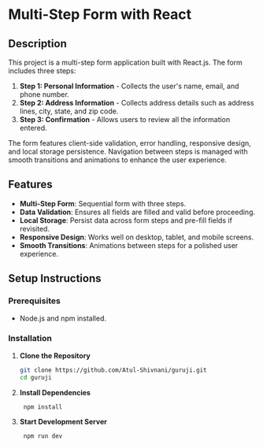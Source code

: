 # Multi-Step Form with React

## Description

This project is a multi-step form application built with React.js. The form includes three steps:

1. **Step 1: Personal Information** - Collects the user's name, email, and phone number.
2. **Step 2: Address Information** - Collects address details such as address lines, city, state, and zip code.
3. **Step 3: Confirmation** - Allows users to review all the information entered.

The form features client-side validation, error handling, responsive design, and local storage persistence. Navigation between steps is managed with smooth transitions and animations to enhance the user experience.

## Features

- **Multi-Step Form**: Sequential form with three steps.
- **Data Validation**: Ensures all fields are filled and valid before proceeding.
- **Local Storage**: Persist data across form steps and pre-fill fields if revisited.
- **Responsive Design**: Works well on desktop, tablet, and mobile screens.
- **Smooth Transitions**: Animations between steps for a polished user experience.

## Setup Instructions

### Prerequisites

- Node.js and npm installed.

### Installation

1. **Clone the Repository**

   ```bash
   git clone https://github.com/Atul-Shivnani/guruji.git
   cd guruji

2. **Install Dependencies**

   ```bash
    npm install

3. **Start Development Server**

   ```bash
    npm run dev

